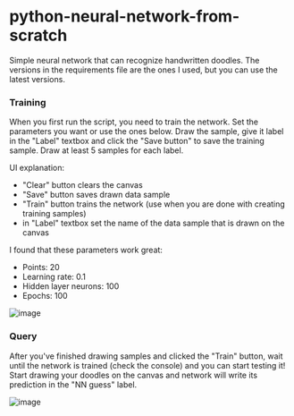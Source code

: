 # python-neural-network-from-scratch
Simple neural network that can recognize handwritten doodles.
The versions in the requirements file are the ones I used, but you can use the latest versions.

### Training

When you first run the script, you need to train the network. Set the parameters you want or use the ones below. Draw the sample, give it label in the "Label" textbox and click the "Save button" to save the training sample. Draw at least 5 samples for each label.

UI explanation:
- "Clear" button clears the canvas
- "Save" button saves drawn data sample
- "Train" button trains the network (use when you are done with creating training samples)
- in "Label" textbox set the name of the data sample that is drawn on the canvas

I found that these parameters work great:
- Points: 20
- Learning rate: 0.1
- Hidden layer neurons: 100
- Epochs: 100

![image](https://github.com/Timbelion/python-neural-network-from-scratch/assets/76007113/8e8296ed-4915-46e4-80d0-e93e0f308b02)

### Query

After you've finished drawing samples and clicked the "Train" button, wait until the network is trained (check the console) and you can start testing it! 
Start drawing your doodles on the canvas and network will write its prediction in the "NN guess" label.

![image](https://github.com/Timbelion/python-neural-network-from-scratch/assets/76007113/4362088f-7b6a-4b7f-ad5a-fc31f66605cb)





